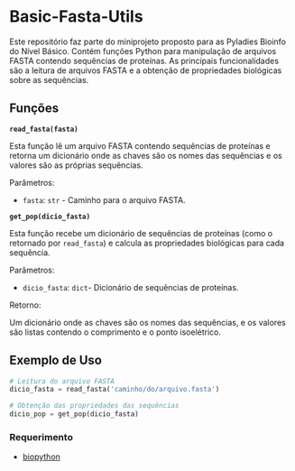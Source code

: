 # Basic-Fasta-Utils

Este repositório faz parte do miniprojeto proposto para as Pyladies Bioinfo do Nível Básico. Contém funções Python para manipulação de arquivos FASTA contendo sequências de proteínas. As principais funcionalidades são a leitura de arquivos FASTA e a obtenção de propriedades biológicas sobre as sequências.

## Funções

**`read_fasta(fasta)`**

Esta função lê um arquivo FASTA contendo sequências de proteínas e retorna um dicionário onde as chaves são os nomes das sequências e os valores são as próprias sequências.

Parâmetros:
- `fasta`: `str` - Caminho para o arquivo FASTA.

**`get_pop(dicio_fasta)`**

Esta função recebe um dicionário de sequências de proteínas (como o retornado por `read_fasta`) e calcula as propriedades biológicas para cada sequência.

Parâmetros:
- `dicio_fasta`: `dict`- Dicionário de sequências de proteínas.

Retorno:

Um dicionário onde as chaves são os nomes das sequências, e os valores são listas contendo o comprimento e o ponto isoelétrico.

## Exemplo de Uso

```python
# Leitura do arquivo FASTA
dicio_fasta = read_fasta('caminho/do/arquivo.fasta')

# Obtenção das propriedades das sequências
dicio_pop = get_pop(dicio_fasta)
```

### Requerimento

- [biopython](https://biopython.org/docs/latest/api/index.html)
